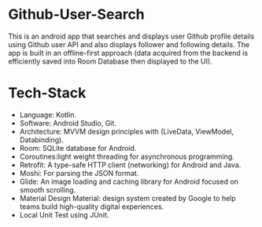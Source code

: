 # Github-User-Search
This is an android app that searches and displays user Github profile details using Github user API and also displays follower and following details.
The app is built in an offline-first approach (data acquired from the backend is efficiently saved into Room Database then displayed to the UI).



# Tech-Stack 

* Language: Kotlin.
* Software: Android Studio, Git.
* Architecture: MVVM design principles with (LiveData, ViewModel, Databinding).
* Room: SQLite database for Android.
* Coroutines:light weight threading for asynchronous programming.
* Retrofit: A type-safe HTTP client (networking) for Android and Java.
* Moshi: For parsing the JSON format.
* Glide: An image loading and caching library for Android focused on smooth scrolling.
* Material Design Material: design system created by Google to help teams build high-quality digital experiences.
* Local Unit Test using JUnit.

